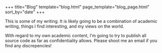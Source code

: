 +++
title="Blog"
template="blog.html"
page_template="blog_page.html"
sort_by="date"
+++

This is some of my writing. It is likely going to be a combination of academic writing, things I find interesting, and my views on the world.

With regard to my own academic content, I'm going to try to publish all source code as far as confidentiality allows. Please shoot me an email if you find any discrepencies!